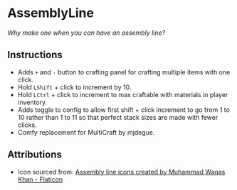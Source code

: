 # AssemblyLine

*Why make one when you can have an assembly line?*

## Instructions

  * Adds `+` and `-` button to crafting panel for crafting multiple items with one click.
  * Hold `LShift` + click to increment by 10.
  * Hold `LCtrl` + click to increment to max craftable with materials in player inventory.
  * Adds toggle to config to allow first shift + click increment to go from 1 to 10 rather than 1 to 11 so that perfect
    stack sizes are made with fewer clicks.
  * Comfy replacement for MultiCraft by mjdegue.

## Attributions

  * Icon sourced from:
    [Assembly line icons created by Muhammad Waqas Khan - Flaticon](https://www.flaticon.com/free-icons/assembly-line)